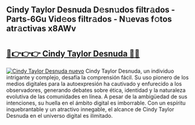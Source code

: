 ## Cindy Taylor Desnuda D𝚎sn𝚞dos filtr𝚊dos - Parts-6Gu Vid𝚎os filtr𝚊dos - N𝚞evas f𝚘tos atr𝚊ctivas x8AWv

# <h2><a href="http://mb605vd.tromn.icu/?c=Cindy+Taylor+Desnuda">🔗👉👉👉 Cindy Taylor Desnuda 🔗🔗</a></h2>

[![Cindy Taylor Desnuda nuevo](https://i.imgur.com/pEAQMta.gif)](http://mb605vd.tromn.icu/?c=Cindy+Taylor+Desnuda)
Cindy Taylor Desnuda, un individuo intrigante y complejo, desafía la comprensión fácil. Su uso pionero de los medios digitales para la autoexpresión ha cautivado y enfurecido a los observadores, generando debates sobre ética, identidad y la naturaleza evolutiva de las comunidades en línea. A pesar de la ambigüedad de sus intenciones, su huella en el ámbito digital es imborrable. Con un espíritu inquebrantable y un atractivo innegable, el alcance de Cindy Taylor Desnuda en el universo digital es ilimitado.

